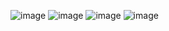![image](https://github.com/Hamza7m/Create-a-QR-CODE/assets/101905387/17f70891-9eb5-43e7-ae10-e4bb733d83fe)
![image](https://github.com/Hamza7m/Create-a-QR-CODE/assets/101905387/f6610cde-e606-4e8c-984b-b6e85935cf22)
![image](https://github.com/Hamza7m/Create-a-QR-CODE/assets/101905387/756c66a1-a778-475d-b699-27393d0e6aa3)
![image](https://github.com/Hamza7m/Create-a-QR-CODE/assets/101905387/2f51237c-6b71-4670-91fc-f6ee9294818b)


